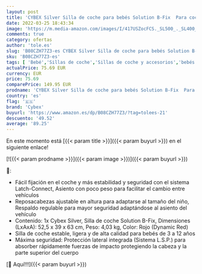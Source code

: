 ```yaml
---
layout: post
title: 'CYBEX Silver Silla de coche para bebés Solution B-Fix  Para coches con y sin Isofix  Grupo 2/3  15-36 kg   Desde los 3 hasta los 12 años aprox.  Rojo  Dynamic Red '
date: 2022-03-25 18:43:34
image: 'https://m.media-amazon.com/images/I/417USZocFCS._SL500_._SL400_.jpg'
comments: true
category: ofertas
author: 'tole.es'
slug: 'B08CZH77Z3-es CYBEX Silver Silla de coche para bebés Solution B-Fix Para...'
sku: 'B08CZH77Z3-es'
tags: [ 'Bebé','Sillas de coche','Sillas de coche y accesorios','bebés','coche','cybex','de','isofix','silla', ]
actualPrice: 75.69 EUR
currency: EUR
price: 75.69
comparePrice: 149.95 EUR
prodname: 'CYBEX Silver Silla de coche para bebés Solution B-Fix  Para coches con y sin Isofix  Grupo 2/3  15-36 kg   Desde los 3 hasta los 12 años aprox.  Rojo  Dynamic Red '
country: 'es'
flag: '🇪🇸'
brand: 'Cybex'
buyurl: 'https://www.amazon.es/dp/B08CZH77Z3/?tag=tolees-21'
descuento: '49.52'
average: '89.25'
---
```


En este momento está [{{< param title >}}]({{< param buyurl >}}) en el siguiente enlace!

[![{{< param prodname >}}]({{< param image >}})]({{< param buyurl >}})

🔎:

- Fácil fijación en el coche y más estabilidad y seguridad con el sistema Latch-Connect, Asiento con poco peso para facilitar el cambio entre vehículos
- Reposacabezas ajustable en altura para adaptarse al tamaño del niño, Respaldo regulable para mayor seguridad adaptándose al asiento del vehículo
- Contenido: 1x Cybex Silver, Silla de coche Solution B-Fix, Dimensiones (LxAxA): 52,5 x 39 x 63 cm, Peso: 4,03 kg, Color: Rojo (Dynamic Red)
- Silla de coche estable, ligera y de alta calidad para bebés de 3 a 12 años
- Máxima seguridad: Protección lateral integrada (Sistema L.S.P.) para absorber rápidamente fuerzas de impacto protegiendo la cabeza y la parte superior del cuerpo

[🛒 Aquí!!!]({{< param buyurl >}})
